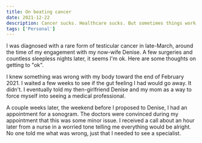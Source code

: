 ```yaml
---
title: On beating cancer
date: 2021-12-22
description: Cancer sucks. Healthcare sucks. But sometimes things work out.
tags: ['Personal']
--- 
```


I was diagnosed with a rare form of testicular cancer in late-March, around the time of my engagement with my now-wife Denise. A few surgeries and countless sleepless nights later, it seems I'm ok. Here are some thoughts on getting to "ok".

I knew something was wrong with my body toward the end of February 2021. I waited a few weeks to see if the gut feeling I had would go away. It didn't. I eventually told my then-girlfriend Denise and my mom as a way to force myself into seeing a medical professional.

A couple weeks later, the weekend before I proposed to Denise, I had an appointment for a sonogram. The doctors were convinced during my appointment that this was some minor issue. I received a call about an hour later from a nurse in a worried tone telling me everything would be alright. No one told me what was wrong, just that I needed to see a specialist.